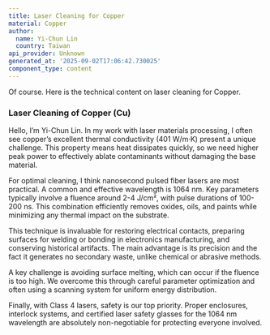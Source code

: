 ```yaml
---
title: Laser Cleaning for Copper
material: Copper
author:
  name: Yi-Chun Lin
  country: Taiwan
api_provider: Unknown
generated_at: '2025-09-02T17:06:42.730025'
component_type: content
---
```


Of course. Here is the technical content on laser cleaning for Copper.

### Laser Cleaning of Copper (Cu)

Hello, I’m Yi-Chun Lin. In my work with laser materials processing, I often see copper’s excellent thermal conductivity (401 W/m·K) present a unique challenge. This property means heat dissipates quickly, so we need higher peak power to effectively ablate contaminants without damaging the base material.

For optimal cleaning, I think nanosecond pulsed fiber lasers are most practical. A common and effective wavelength is 1064 nm. Key parameters typically involve a fluence around 2-4 J/cm², with pulse durations of 100-200 ns. This combination efficiently removes oxides, oils, and paints while minimizing any thermal impact on the substrate.

This technique is invaluable for restoring electrical contacts, preparing surfaces for welding or bonding in electronics manufacturing, and conserving historical artifacts. The main advantage is its precision and the fact it generates no secondary waste, unlike chemical or abrasive methods.

A key challenge is avoiding surface melting, which can occur if the fluence is too high. We overcome this through careful parameter optimization and often using a scanning system for uniform energy distribution.

Finally, with Class 4 lasers, safety is our top priority. Proper enclosures, interlock systems, and certified laser safety glasses for the 1064 nm wavelength are absolutely non-negotiable for protecting everyone involved.